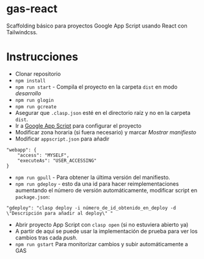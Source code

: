 # gas-react
Scaffolding básico para proyectos Google App Script usando React con Tailwindcss. 

# Instrucciones
* Clonar repositorio
* `npm install`
* `npm run start` - Compila el proyecto en la carpeta `dist` en modo _desarrollo_
* `npm run glogin`
* `npm run gcreate`
* Asegurar que `.clasp.json` esté en el directorio raíz y no en la carpeta `dist`.
* Ir a [Google App Script](https://script.google.com/home) para configurar el proyecto
* Modificar zona horaria (si fuera necesario) y marcar _Mostrar manifiesto_
* Modificar `appscript.json` para añadir
```
"webapp": {
    "access": "MYSELF",
    "executeAs": "USER_ACCESSING"
}
```
* `npm run gpull` - Para obtener la última versión del manifiesto.
* `npm run gdeploy` - esto da una id para hacer reimplementaciones aumentando el número de versión automáticamente, modificar script en `package.json`:
```
"gdeploy": "clasp deploy -i número_de_id_obtenido_en_deploy -d \"Descripción para añadir al deploy\" "
```
* Abrir proyecto App Script con `clasp open` (si no estuviera abierto ya)
* A partir de aquí se puede usar la implementación de prueba para ver los cambios tras cada _push_.
* `npm run gstart` Para monitorizar cambios y subir automáticamente a GAS
